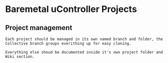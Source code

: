 # Baremetal uController Projects

## Project management
    Each project should be managed in its own named branch and folder, the Collective branch groups everithing up for easy cloning.

    Everything else shoud be documented inside it's own project folder and Wiki section.